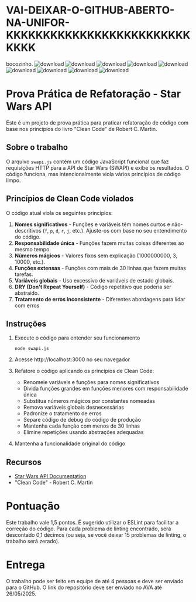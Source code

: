 # VAI-DEIXAR-O-GITHUB-ABERTO-NA-UNIFOR-KKKKKKKKKKKKKKKKKKKKKKKKKKKKK
bocozinho.
![download](https://github.com/user-attachments/assets/745373b5-7729-4cd2-81e4-f8d0544a3ac0)
![download](https://github.com/user-attachments/assets/745373b5-7729-4cd2-81e4-f8d0544a3ac0)
![download](https://github.com/user-attachments/assets/745373b5-7729-4cd2-81e4-f8d0544a3ac0)
![download](https://github.com/user-attachments/assets/745373b5-7729-4cd2-81e4-f8d0544a3ac0)
![download](https://github.com/user-attachments/assets/745373b5-7729-4cd2-81e4-f8d0544a3ac0)
![download](https://github.com/user-attachments/assets/745373b5-7729-4cd2-81e4-f8d0544a3ac0)
![download](https://github.com/user-attachments/assets/745373b5-7729-4cd2-81e4-f8d0544a3ac0)
![download](https://github.com/user-attachments/assets/745373b5-7729-4cd2-81e4-f8d0544a3ac0)
![download](https://github.com/user-attachments/assets/745373b5-7729-4cd2-81e4-f8d0544a3ac0)






# Prova Prática de Refatoração - Star Wars API

Este é um projeto de prova prática para praticar refatoração de código com base nos princípios do livro "Clean Code" de Robert C. Martin.

## Sobre o trabalho

O arquivo `swapi.js` contém um código JavaScript funcional que faz requisições HTTP para a API de Star Wars (SWAPI) e exibe os resultados. O código funciona, mas intencionalmente viola vários princípios de código limpo.

## Princípios de Clean Code violados

O código atual viola os seguintes princípios:

1. **Nomes significativos** - Funções e variáveis têm nomes curtos e não-descritivos (`f`, `p`, `d`, `r`, `j`, etc.). Ajuste-os com base no seu entendimento do código.
2. **Responsabilidade única** - Funções fazem muitas coisas diferentes ao mesmo tempo.
3. **Números mágicos** - Valores fixos sem explicação (1000000000, 3, 10000, etc.).
4. **Funções extensas** - Funções com mais de 30 linhas que fazem muitas tarefas.
5. **Variáveis globais** - Uso excessivo de variáveis de estado globais.
6. **DRY (Don't Repeat Yourself)** - Código repetitivo que poderia ser abstraído.
7. **Tratamento de erros inconsistente** - Diferentes abordagens para lidar com erros

## Instruções

1. Execute o código para entender seu funcionamento
   ```
   node swapi.js
   ```

2. Acesse http://localhost:3000 no seu navegador

3. Refatore o código aplicando os princípios de Clean Code:
   - Renomeie variáveis e funções para nomes significativos
   - Divida funções grandes em funções menores com responsabilidade única
   - Substitua números mágicos por constantes nomeadas
   - Remova variáveis globais desnecessárias
   - Padronize o tratamento de erros
   - Separe código de debug do código de produção
   - Mantenha cada função com menos de 30 linhas
   - Elimine repetições usando abstrações adequadas

4. Mantenha a funcionalidade original do código

## Recursos

- [Star Wars API Documentation](https://swapi.dev/documentation)
- "Clean Code" - Robert C. Martin 

# Pontuação

Este trabalho vale 1,5 pontos. É sugerido utilizar o ESLint para facilitar a correção do código.
Para cada problema de linting encontrado, será descontado 0,1 décimos (ou seja, se você deixar 15 problemas de linting, o trabalho será zerado).

# Entrega

O trabalho pode ser feito em equipe de até 4 pessoas e deve ser enviado para o GitHub.
O link do repositório deve ser enviado no AVA até 26/05/2025.

